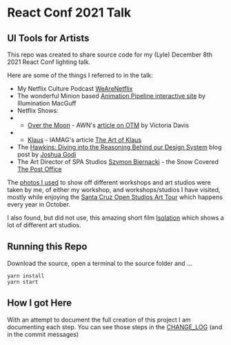 # React Conf 2021 Talk

## UI Tools for Artists

This repo was created to share source code for my (Lyle) December 8th 2021 React Conf lighting talk.

Here are some of the things I referred to in the talk:

- My Netflix Culture Podcast [WeAreNetflix](https://jobs.netflix.com/podcast)
- The wonderful Minion based [Animation Pipeline interactive site](https://www.illuminationMacGuff.com/pipeline) by Illumination MacGuff
- Netflix Shows:
- - [Over the Moon](https://www.netflix.com/title/80214236) - AWN's [article on OTM](https://www.awn.com/animationworld/glen-keanes-over-moon-artfully-illustrates-healing-grief-through-play) by Victoria Davis
- - [Klaus](https://www.netflix.com/title/80183187) - IAMAG's article [The Art of Klaus](https://www.iamag.co/the-art-of-klaus-40-concept-art-collection/)
- The [Hawkins: Diving into the Reasoning Behind our Design System](https) blog post by [Joshua Godi](https://www.linkedin.com/in/jgodi/)
- The Art Director of SPA Studios [Szymon Biernacki](https://www.artstation.com/biernac) - the Snow Covered [The Post Office](https://www.artstation.com/artwork/PegLZ)

The [photos I used](https://photos.app.goo.gl/ZpD3N3tThVL7ocodA) to show off different workshops and art studios were taken by me, of either my workshop, and workshops/studios I have visited, mostly while enjoying the [Santa Cruz Open Studios Art Tour](https://santacruzopenstudios.com/) which happens every year in October.

I also found, but did not use, this amazing short film [Isolation](https://www.youtube.com/watch?v=v7_foJZk9zA) which shows a lot of different art studios.

## Running this Repo

Download the source, open a terminal to the source folder and ...

```
yarn install
yarn start
```

## How I got Here

With an attempt to document the full creation of this project I am documenting each step. You can see those steps in the [CHANGE_LOG](CHANGE_LOG.md) (and in the commit messages)
